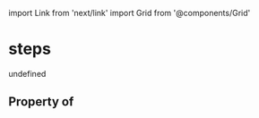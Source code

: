 import Link from 'next/link'
import Grid from '@components/Grid'

# steps

undefined

## Property of



